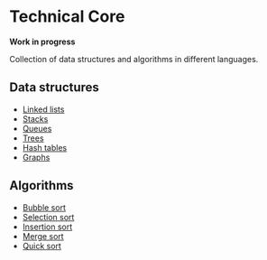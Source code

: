 # Technical Core

**Work in progress**

Collection of data structures and algorithms in different languages.

## Data structures
- [Linked lists](./data-structures/linked-lists/)
- [Stacks](./data-structures/stacks/)
- [Queues](./data-structures/queues/)
- [Trees](./data-structures/trees/)
- [Hash tables](./data-structures/hash-tables/)
- [Graphs](./data-structures/graphs/)

## Algorithms
- [Bubble sort](./algorithms/bubble-sort)
- [Selection sort](./algorithms/selection-sort)
- [Insertion sort](./algorithms/insertion-sort)
- [Merge sort](./algorithms/merge-sort)
- [Quick sort](./algorithms/quick-sort)
